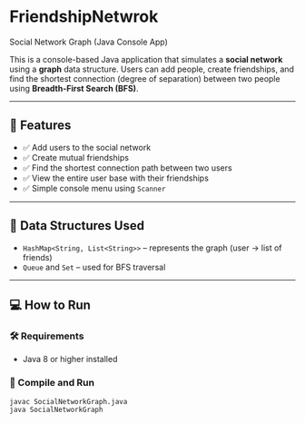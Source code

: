 # FriendshipNetwrok
Social Network Graph (Java Console App)

This is a console-based Java application that simulates a **social network** using a **graph** data structure. Users can add people, create friendships, and find the shortest connection (degree of separation) between two people using **Breadth-First Search (BFS)**.

---

## 🚀 Features

- ✅ Add users to the social network
- ✅ Create mutual friendships
- ✅ Find the shortest connection path between two users
- ✅ View the entire user base with their friendships
- ✅ Simple console menu using `Scanner`

---

## 🧠 Data Structures Used

- `HashMap<String, List<String>>` – represents the graph (user → list of friends)
- `Queue` and `Set` – used for BFS traversal

---

## 💻 How to Run

### 🛠 Requirements
- Java 8 or higher installed

### 🧾 Compile and Run

```bash
javac SocialNetworkGraph.java
java SocialNetworkGraph
